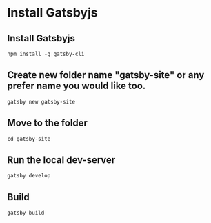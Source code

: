 # Install Gatsbyjs

## Install Gatsbyjs

`npm install -g gatsby-cli`

## Create new folder name "gatsby-site" or any prefer name you would like too.

`gatsby new gatsby-site`

## Move to the folder

`cd gatsby-site`

## Run the local dev-server

`gatsby develop`

## Build

`gatsby build`
